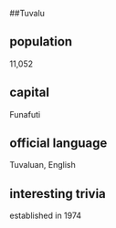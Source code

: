##Tuvalu
## population
11,052

## capital
Funafuti
 
## official language
Tuvaluan, English

## interesting trivia

established in 1974

